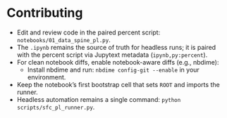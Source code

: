 # Contributing

- Edit and review code in the paired percent script: `notebooks/01_data_spine_pl.py`.
- The `.ipynb` remains the source of truth for headless runs; it is paired with the percent script via Jupytext metadata (`ipynb,py:percent`).
- For clean notebook diffs, enable notebook-aware diffs (e.g., nbdime):
  - Install nbdime and run: `nbdime config-git --enable` in your environment.
- Keep the notebook’s first bootstrap cell that sets `ROOT` and imports the runner.
- Headless automation remains a single command: `python scripts/sfc_pl_runner.py`.

